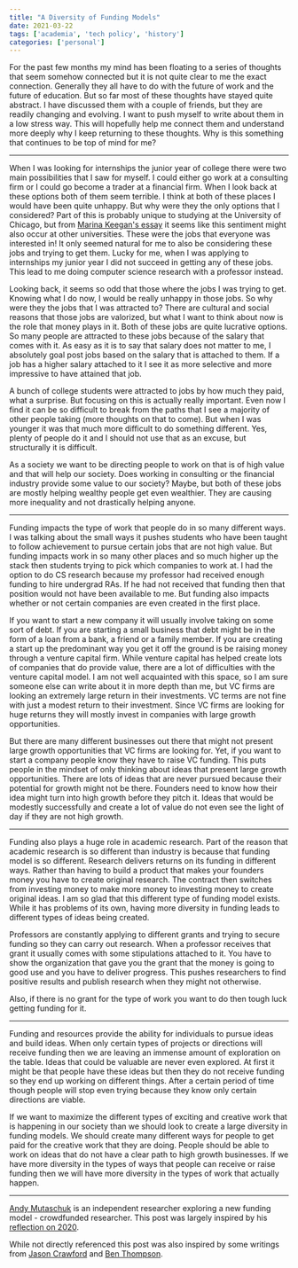 ```yaml
---
title: "A Diversity of Funding Models"
date: 2021-03-22
tags: ['academia', 'tech policy', 'history']
categories: ['personal']
---
```


For the past few months my mind has been floating to a series of thoughts that seem somehow connected but it is not quite clear to me the exact connection. Generally they all have to do with the future of work and the future of education. But so far most of these thoughts have stayed quite abstract. I have discussed them with a couple of friends, but they are readily changing and evolving. I want to push myself to write about them in a low stress way. This will hopefully help me connect them and understand more deeply why I keep returning to these thoughts. Why is this something that continues to be top of mind for me? 

* * * 

When I was looking for internships the junior year of college there were two main possibilities that I saw for myself. I could either go work at a consulting firm or I could go become a trader at a financial firm. When I look back at these options both of them seem terrible. I think at both of these places I would have been quite unhappy. But why were they the only options that I considered? Part of this is probably unique to studying at the University of Chicago, but from [Marina Keegan's essay](https://yaledailynews.com/blog/2011/09/30/even-artichokes-have-doubts/) it seems like this sentiment might also occur at other universities. These were the jobs that everyone was interested in! It only seemed natural for me to also be considering these jobs and trying to get them. Lucky for me, when I was applying to internships my junior year I did not succeed in getting any of these jobs. This lead to me doing computer science research with a professor instead. 

Looking back, it seems so odd that those where the jobs I was trying to get. Knowing what I do now, I would be really unhappy in those jobs. So why were they the jobs that I was attracted to? There are cultural and social reasons that those jobs are valorized, but what I want to think about now is the role that money plays in it. Both of these jobs are quite lucrative options. So many people are attracted to these jobs because of the salary that comes with it. As easy as it is to say that salary does not matter to me, I absolutely goal post jobs based on the salary that is attached to them. If a job has a higher salary attached to it I see it as more selective and more impressive to have attained that job. 

A bunch of college students were attracted to jobs by how much they paid, what a surprise. But focusing on this is actually really important. Even now I find it can be so difficult to break from the paths that I see a majority of other people taking (more thoughts on that to come). But when I was younger it was that much more difficult to do something different. Yes, plenty of people do it and I should not use that as an excuse, but structurally it is difficult. 

As a society we want to be directing people to work on that is of high value and that will help our society. Does working in consulting or the financial industry provide some value to our society? Maybe, but both of these jobs are mostly helping wealthy people get even wealthier. They are causing more inequality and not drastically helping anyone. 

* * * 

Funding impacts the type of work that people do in so many different ways. I was talking about the small ways it pushes students who have been taught to follow achievement to pursue certain jobs that are not high value. But funding impacts work in so many other places and so much higher up the stack then students trying to pick which companies to work at. I had the option to do CS research because my professor had received enough funding to hire undergrad RAs. If he had not received that funding then that position would not have been available to me. But funding also impacts whether or not certain companies are even created in the first place. 

If you want to start a new company it will usually involve taking on some sort of debt. If you are starting a small business that debt might be in the form of a loan from a bank, a friend or a family member. If you are creating a start up the predominant way you get it off the ground is be raising money through a venture capital firm. While venture capital has helped create lots of companies that do provide value, there are a lot of difficulties with the venture capital model. I am not well acquainted with this space, so I am sure someone else can write about it in more depth than me, but VC firms are looking an extremely large return in their investments. VC terms are not fine with just a modest return to their investment. Since VC firms are looking for huge returns they will mostly invest in companies with large growth opportunities. 

But there are many different businesses out there that might not present large growth opportunities that VC firms are looking for. Yet, if you want to start a company people know they have to raise VC funding. This puts people in the mindset of only thinking about ideas that present large growth opportunities. There are lots of ideas that are never pursued because their potential for growth might not be there. Founders need to know how their idea might turn into high growth before they pitch it. Ideas that would be modestly successfully and create a lot of value do not even see the light of day if they are not high growth. 

* * * 

Funding also plays a huge role in academic research. Part of the reason that academic research is so different than industry is because that funding model is so different. Research delivers returns on its funding in different ways. Rather than having to build a product that makes your founders money you have to create original research. The contract then switches from investing money to make more money to investing money to create original ideas. I am so glad that this different type of funding model exists. While it has problems of its own, having more diversity in funding leads to different types of ideas being created. 

Professors are constantly applying to different grants and trying to secure funding so they can carry out research. When a professor receives that grant it usually comes with some stipulations attached to it. You have to show the organization that gave you the grant that the money is going to good use and you have to deliver progress. This pushes researchers to find positive results and publish research when they might not otherwise. 

Also, if there is no grant for the type of work you want to do then tough luck getting funding for it.

* * *

Funding and resources provide the ability for individuals to pursue ideas and build ideas. When only certain types of projects or directions will receive funding then we are leaving an immense amount of exploration on the table. Ideas that could be valuable are never even explored. At first it might be that people have these ideas but then they do not receive funding so they end up working on different things. After a certain period of time though people will stop even trying because they know only certain directions are viable. 

If we want to maximize the different types of exciting and creative work that is happening in our society than we should look to create a large diversity in funding models. We should create many different ways for people to get paid for the creative work that they are doing. People should be able to work on ideas that do not have a clear path to high growth businesses. If we have more diversity in the types of ways that people can receive or raise funding then we will have more diversity in the types of work that actually happen. 

* * * 

[Andy Mutaschuk](https://andymatuschak.org/) is an independent researcher exploring a new funding model - crowdfunded researcher. This post was largely inspired by his [reflection on 2020](https://andymatuschak.org/2020/).

While not directly referenced this post was also inspired by some writings from [Jason Crawford](https://rootsofprogress.org/posts) and [Ben Thompson](https://stratechery.com/).